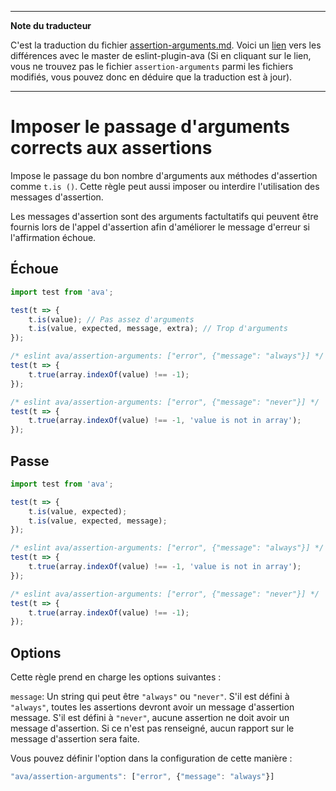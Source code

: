 ___
**Note du traducteur**

C'est la traduction du fichier [assertion-arguments.md](https://github.com/avajs/eslint-plugin-ava/blob/master/docs/rules/assertion-arguments.md). Voici un [lien](https://github.com/avajs/eslint-plugin-ava/compare/29a89e1e32a5631ae5e35813f761358024b9a146...master#diff-02806b2ce1a1f920f52c6ca18a3481a1) vers les différences avec le master de eslint-plugin-ava (Si en cliquant sur le lien, vous ne trouvez pas le fichier `assertion-arguments` parmi les fichiers modifiés, vous pouvez donc en déduire que la traduction est à jour).
___
# Imposer le passage d'arguments corrects aux assertions

Impose le passage du bon nombre d'arguments aux méthodes d'assertion comme `t.is ()`. Cette règle peut aussi imposer ou interdire l'utilisation des messages d'assertion.

Les messages d'assertion sont des arguments factultatifs qui peuvent être fournis lors de l'appel d'assertion afin d'améliorer le message d'erreur si l'affirmation échoue.

## Échoue

```js
import test from 'ava';

test(t => {
	t.is(value); // Pas assez d'arguments
	t.is(value, expected, message, extra); // Trop d'arguments
});

/* eslint ava/assertion-arguments: ["error", {"message": "always"}] */
test(t => {
	t.true(array.indexOf(value) !== -1);
});

/* eslint ava/assertion-arguments: ["error", {"message": "never"}] */
test(t => {
	t.true(array.indexOf(value) !== -1, 'value is not in array');
});
```


## Passe

```js
import test from 'ava';

test(t => {
	t.is(value, expected);
	t.is(value, expected, message);
});

/* eslint ava/assertion-arguments: ["error", {"message": "always"}] */
test(t => {
	t.true(array.indexOf(value) !== -1, 'value is not in array');
});

/* eslint ava/assertion-arguments: ["error", {"message": "never"}] */
test(t => {
	t.true(array.indexOf(value) !== -1);
});
```


## Options

Cette règle prend en charge les options suivantes :

`message`: Un string qui peut être `"always"` ou `"never"`. S'il est défini à `"always"`, toutes les assertions devront avoir un message d'assertion message. S'il est défini à `"never"`, aucune assertion ne doit avoir un message d'assertion. Si ce n'est pas renseigné, aucun rapport sur le message d'assertion sera faite.

Vous pouvez définir l'option dans la configuration de cette manière :

```js
"ava/assertion-arguments": ["error", {"message": "always"}]
```
